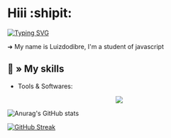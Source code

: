 # Hiii :shipit:


[![Typing SVG](https://readme-typing-svg.demolab.com?font=Fira+Code&pause=1000&width=435&lines=Luizdodibre)](https://git.io/typing-svg)
  
  
➜ My name is Luizdodibre, I'm a student of javascript

## 💫 » My skills

- Tools & Softwares:

<p align="center">
  <a href="https://skillicons.dev">
    <img src="https://skillicons.dev/icons?i=cs,js,discord,github,ps,replit,vscode,figma&theme=dark" />
  </a>
</p>


![Anurag's GitHub stats](https://github-readme-stats.vercel.app/api?username=HSp4m&show_icons=true&theme=dark)

[![GitHub Streak](https://streak-stats.demolab.com?user=HSp4m&theme=dark&hide_border=true&border_radius=10&mode=weekly)](https://git.io/streak-stats)
